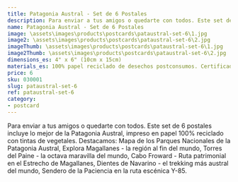 ```yaml
---
title: Patagonia Austral - Set de 6 Postales
description: Para enviar a tus amigos o quedarte con todos. Este set de 6 postales incluye lo mejor de la Patagonia Austral,  impreso en papel 100% reciclado con tinta de vegetales.
name: Patagonia Austral - Set de 6 Postales
image: \assets\images\products\postcards\pataustral-set-6\1.jpg
image2: \assets\images\products\postcards\pataustral-set-6\2.jpg
imageThumb: \assets\images\products\postcards\pataustral-set-6\1.jpg
image2Thumb: \assets\images\products\postcards\pataustral-set-6\2.jpg
dimensions_es: 4" x 6" (10cm x 15cm)
materials_es: 100% papel reciclado de desechos postconsumos. Certificado FSC.
price: 6
sku: 030001
slug: pataustral-set-6
ref: pataustral-set-6
category:
- postcard
---
```

Para enviar a tus amigos o quedarte con todos. Este set de 6 postales incluye lo mejor de la Patagonia Austral,  impreso en papel 100% reciclado con tintas de vegetales. Destacamos: Mapa de los Parques Nacionales de la Patagonia Austral, Explora Magallanes - la región al fin del mundo, Torres del Paine - la octava maravilla del mundo, Cabo Froward - Ruta patrimonial en el Estrecho de Magallanes, Dientes de Navarino - el trekking más austral del mundo, Sendero de la Paciencia en la ruta escénica Y-85.
